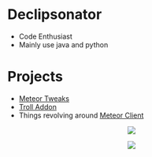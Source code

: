 # Declipsonator
- Code Enthusiast
- Mainly use java and python
# Projects
- [Meteor Tweaks](https://github.com/Declipsonator/Meteor-Tweaks)
- [Troll Addon](https://github.com/Declipsonator/Troll-Addon)
- Things revolving around [Meteor Client](https://github.com/MeteorDevelopment/meteor-client)


<p align = "center"><img src="https://github-readme-stats.vercel.app/api?username=Declipsonator&show_icons=true&theme=merko" /></p>

<p align = "center"><img src="https://activity-graph.herokuapp.com/graph?username=Declipsonator&theme=react-dark"></p>


